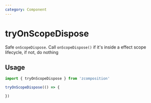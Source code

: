 ```yaml
---
category: Component
---
```


# tryOnScopeDispose

Safe `onScopeDispose`. Call `onScopeDispose()` if it's inside a effect scope lifecycle, if not, do nothing

## Usage

```js
import { tryOnScopeDispose } from 'zcomposition'

tryOnScopeDispose(() => {

})
```
